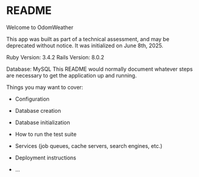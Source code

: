 # README

Welcome to OdomWeather

This app was built as part of a technical assessment, and may be deprecated without notice. It was initialized on June 8th, 2025.

Ruby Version: 3.4.2
Rails Version: 8.0.2

Database: MySQL 
This README would normally document whatever steps are necessary to get the
application up and running.

Things you may want to cover:

* Configuration

* Database creation

* Database initialization

* How to run the test suite

* Services (job queues, cache servers, search engines, etc.)

* Deployment instructions

* ...
